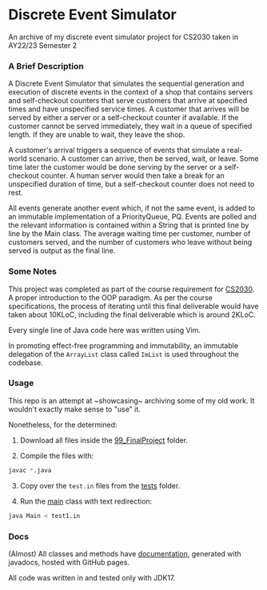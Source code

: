 # Discrete Event Simulator
An archive of my discrete event simulator project for CS2030 taken in AY22/23 Semester 2 

### A Brief Description
A Discrete Event Simulator that simulates the sequential generation and execution of discrete events in the context of a shop that contains servers and self-checkout counters that serve customers that arrive at specified times and have unspecified service times. A customer that arrives will be served by either a server or a self-checkout counter if available. If the customer cannot be served immediately, they wait in a queue of specified length. If they are unable to wait, they leave the shop.

A customer's arrival triggers a sequence of events that simulate a real-world scenario. A customer can arrive, then be served, wait, or leave. Some time later the customer would be done serving by the server or a self-checkout counter. A human server would then take a break for an unspecified duration of time, but a self-checkout counter does not need to rest.

All events generate another event which, if not the same event, is added to an immutable implementation of a PriorityQueue, PQ. Events are polled and the relevant information is contained within a String that is printed line by line by the Main class. The average waiting time per customer, number of customers served, and the number of customers who leave without being served is output as the final line.

### Some Notes

This project was completed as part of the course requirement for [CS2030](https://nusmods.com/courses/CS2030/programming-methodology-ii). A proper introduction to the OOP paradigm. As per the course specifications, the process of iterating until this final deliverable would have taken about 10KLoC, including the final deliverable which is around 2KLoC. 

Every single line of Java code here was written using Vim.

In promoting effect-free programming and immutability, an immutable delegation of the `ArrayList` class called `ImList` is used throughout the codebase.

### Usage

This repo is an attempt at ~showcasing~ archiving some of my old work. It wouldn't exactly make sense to "use" it.

Nonetheless, for the determined:

1. Download all files inside the [99_FinalProject](99_FinalProject) folder.

2. Compile the files with:

```sh
javac *.java
```

3. Copy over the `test.in` files from the [tests](99_FinalProject/tests) folder.

4. Run the [main](99_FinalProject/Main.java) class with text redirection:

```sh
java Main < test1.in
```

### Docs

(Almost) All classes and methods have [documentation](https://sp4ce-cowboy.github.io/DES/package-summary.html), generated with javadocs, hosted with GitHub pages.

All code was written in and tested only with JDK17.
